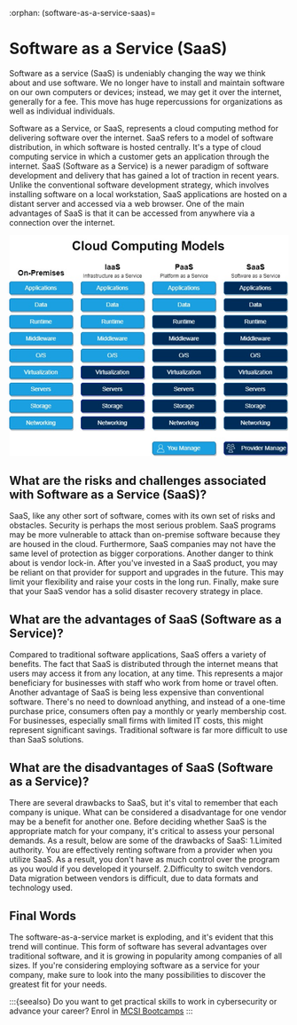 :orphan:
(software-as-a-service-saas)=
# Software as a Service (SaaS)
 
Software as a service (SaaS) is undeniably changing the way we think about and use software. We no longer have to install and maintain software on our own computers or devices; instead, we may get it over the internet, generally for a fee. This move has huge repercussions for organizations as well as individual individuals.

Software as a Service, or SaaS, represents a cloud computing method for delivering software over the internet. SaaS refers to a model of software distribution, in which software is hosted centrally. It's a type of cloud computing service in which a customer gets an application through the internet. SaaS (Software as a Service) is a newer paradigm of software development and delivery that has gained a lot of traction in recent years. Unlike the conventional software development strategy, which involves installing software on a local workstation, SaaS applications are hosted on a distant server and accessed via a web browser. One of the main advantages of SaaS is that it can be accessed from anywhere via a connection over the internet.

![Cloud Computing Models](images/cloud_computing_models.jpg)

## What are the risks and challenges associated with Software as a Service (SaaS)?

SaaS, like any other sort of software, comes with its own set of risks and obstacles. Security is perhaps the most serious problem. SaaS programs may be more vulnerable to attack than on-premise software because they are housed in the cloud. Furthermore, SaaS companies may not have the same level of protection as bigger corporations. Another danger to think about is vendor lock-in. After you've invested in a SaaS product, you may be reliant on that provider for support and upgrades in the future. This may limit your flexibility and raise your costs in the long run. Finally, make sure that your SaaS vendor has a solid disaster recovery strategy in place.

## What are the advantages of SaaS (Software as a Service)?

Compared to traditional software applications, SaaS offers a variety of benefits. The fact that SaaS is distributed through the internet means that users may access it from any location, at any time. This represents a major beneficiary for businesses with staff who work from home or travel often. Another advantage of SaaS is being less expensive than conventional software. There's no need to download anything, and instead of a one-time purchase price, consumers often pay a monthly or yearly membership cost. For businesses, especially small firms with limited IT costs, this might represent significant savings. Traditional software is far more difficult to use than SaaS solutions.

## What are the disadvantages of SaaS (Software as a Service)?

There are several drawbacks to SaaS, but it's vital to remember that each company is unique. What can be considered a disadvantage for one vendor may be a benefit for another one. Before deciding whether SaaS is the appropriate match for your company, it's critical to assess your personal demands. As a result, below are some of the drawbacks of SaaS: 
1.Limited authority. You are effectively renting software from a provider when you utilize SaaS. As a result, you don't have as much control over the program as you would if you developed it yourself.
2.Difficulty to switch vendors. Data migration between vendors is difficult, due to data formats and technology used.

## Final Words

The software-as-a-service market is exploding, and it's evident that this trend will continue. This form of software has several advantages over traditional software, and it is growing in popularity among companies of all sizes. If you're considering employing software as a service for your company, make sure to look into the many possibilities to discover the greatest fit for your needs.

:::{seealso}
Do you want to get practical skills to work in cybersecurity or advance your career? Enrol in [MCSI Bootcamps](https://www.mosse-institute.com/bootcamps.html)
:::